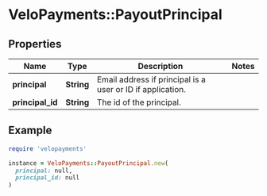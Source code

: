 # VeloPayments::PayoutPrincipal

## Properties

| Name | Type | Description | Notes |
| ---- | ---- | ----------- | ----- |
| **principal** | **String** | Email address if principal is a user or ID if application. |  |
| **principal_id** | **String** | The id of the principal. |  |

## Example

```ruby
require 'velopayments'

instance = VeloPayments::PayoutPrincipal.new(
  principal: null,
  principal_id: null
)
```

